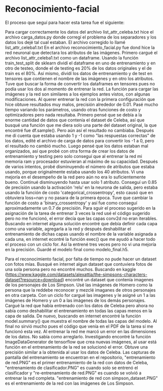 # Reconocimiento-facial
El proceso que seguí para hacer esta tarea fue el siguiente:

Para cargar correctamente los datos del archivo list_attr_celeba.txt hice el archivo carga_datos.py donde corregí el problema de los separadores y los datos los dejé
tal cual estaban. El archivo corregido lo llamé list_attr_celeba1.txt
En el archivo reconocimiento_facial.py fue dond hice la red neuronal que detectara los atributos de las imágenes. Primero cargué el archivo list_attr_celeba1.txt como
un dataframe. Usando la función train_test_split de sklearn dividí el dataframe en uno de entrenamiento y en otro de testeo, donde el de testing es 20% de los datos
originales y el de train es el 80%. Así mismo, dividí los datos de entrenamiento y de test en tensores que contienen el nombre de las imágenes y en otro los atributos.
Tuve que buscar la forma de convertir los dataframes en tensores pues no podía usar los dos al momento de entrenar la red.
La función para cargar las imágenes y la red son similares a los ejemplos antes vistos, con algunas modificaciones.
Al querer entrenar la red con la primera configuración que hice obtuve resultados muy malos, precisión alrededor de 0.01. Pasé mucho tiempo variando los parámetros,
usando otras funciones de costo y optimizadores pero nada resultaba. Primero pensé que se debía a la enorme cantidad de datos que contenía el dataset de Celeba, así que
busqué una función que me diera solo una parte del dataset original, la que encontré fue df.sample(). Pero aún así el resultado no cambiaba. 
Después me di cuenta que estaba usando 1 y -1 como "las respuestas correctas" de los datos, edité el archivo de carga de datos para convertir los -1 a 0, pero el
resultado no cambió mucho. 
Luego pensé que los datos estaban mal organizados, así que probé con otra forma de crear los datos de entrenamiento y testing pero solo conseguí que al entrenar la red
mi memoria ram y procesador estuvieran al máximo de su capacidad.
Después de varios intentos, probé disminuyendo el número de atributos que estaba usando, porque originalmente estaba usando los 40 atributos. Vi una mejoría en el 
desempeño de la red pero aún no era lo suficientemente bueno. Continué disminuyendo hasta usar solo 1 atributo. Conseguí un 0.85 de precisión usando la activación
'relu' en la neurona de salida, pero estaba usando la función de costo 'categorical_crossentropy', esto causó que en obtuviera loss=nan y no pasara de la primera época.
Tuve que cambiar la función de costo a 'binary_crossentropy' y así fue como conseguí aproximadamente un 0.7 de precisión.
Para sguir el proceso sugerido en la asignación de la tarea de entrenar 3 veces la red usé el código sugerido pero no me funcionó, el error decía que las capas conv2d
no eran iterables. Buscando en internet alguna solución encontré que debía definir cada capa como una variable, agregarla a la red y después deshabilitar el entrenamiento
de dichas capas usando el nombre de la variable asignada a cada una, en internet econtré la función exec() que me ayudó a hacer todo el proceso con un ciclo for. 
Así la entrené tres veces pero no vi una mejoría en la precisión. Guardé el modelo final como modelo_final.h5.

Para el reconocimiento facial, por falta de tiempo no pude hacer un dataset con fotos mías. Busqué en internet algun dataset que contuviera fotos de una sola persona pero no encontré muchos. Buscando en kaggle (https://www.kaggle.com/datasets/alexattia/the-simpsons-characters-dataset?resource=download) encontré un dataset que contenía imagenes de los personajes de Los Simpson. Usé las imágenes de Homero como la persona que la reddebe reconocer y mezclé imaganes de otros personajes en otra carpeta. Con un ciclo for cargué las imagenes y le asigné un 1 a las imágenes de Homero y un 0 a las imágenes de los demás personajes. 
Cargué la red que había entrenado con los datos de Celeba pero ahora no sabía como deshabilitar el entrenamiento en todas las capas menos en la capa de salida. De nuevo, buscando en internet encontré la función model.summary() que muestra el nombre de todas las capas del modelo. Al final no sirvió mucho pues el código que venía en el PDF de la tarea sí me funcionó esta vez. Al entrenar la red me marcó un error en las dimensiones de los datos. 
No sabía como arreglarlo. Investigando encontré la función ImageDataGenerator de tensorflow que crea nuevas imágenes, al usar está función en el entrenamiento de la red se solucionó el error. Obtuve una precisión similar a la obtenida al usar los datos de Celeba.
Las capturas de pantalla del entrenamiento se encuentran en el repositorio, "entrenamiento de red.PNG" es el primer entrenamiento de la red con datos de Celeba, 
"entrenamiento de clasificador.PNG" es cuando solo se entrenó el clasificador y "re-entrenamiento de red.PNG" es cuando se volvió a entrenar la red completa.
"entrenamiento de red con simpson_dataset.PNG" es el entrenamiento de la red con las imágenes de Los Simpson.

